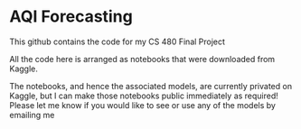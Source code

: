 # AQI Forecasting

This github contains the code for my CS 480 Final Project

All the code here is arranged as notebooks that were downloaded from Kaggle.

The notebooks, and hence the associated models, are currently privated on Kaggle, but I can make those notebooks public immediately as required!
Please let me know if you would like to see or use any of the models by emailing me
